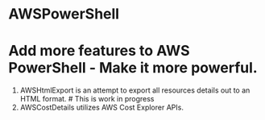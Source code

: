 # AWSPowerShell

Add more features to AWS PowerShell - Make it more powerful. 
=================================================================================

1. AWSHtmlExport is an attempt to export all resources details out to an HTML format. # This is work in progress
2. AWSCostDetails utilizes AWS Cost Explorer APIs.
